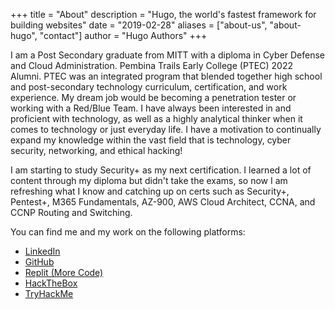 +++
title = "About"
description = "Hugo, the world's fastest framework for building websites"
date = "2019-02-28"
aliases = ["about-us", "about-hugo", "contact"]
author = "Hugo Authors"
+++

I am a Post Secondary graduate from MITT with a diploma in Cyber Defense and Cloud Administration. Pembina Trails Early College (PTEC) 2022 Alumni. PTEC was an integrated program that blended together high school and post-secondary technology curriculum, certification, and work experience. My dream job would be becoming a penetration tester or working with a Red/Blue Team. I have always been interested in and proficient with technology, as well as a highly analytical thinker when it comes to technology or just everyday life. I have a motivation to continually expand my knowledge within the vast field that is technology, cyber security, networking, and ethical hacking!

I am starting to study Security+ as my next certification. I learned a lot of content through my diploma but didn't take the exams, so now I am refreshing what I know and catching up on certs such as Security+, Pentest+, M365 Fundamentals, AZ-900, AWS Cloud Architect, CCNA, and CCNP Routing and Switching.

You can find me and my work on the following platforms:

* [LinkedIn](https://www.linkedin.com/in/sarosales/)
* [GitHub](https://github.com/SRosales0520/)
* [Replit \(More Code\)](https://replit.com/@SRosales0520/)
* [HackTheBox](https://app.hackthebox.com/users/1358369)
* [TryHackMe](https://tryhackme.com/p/d4rk)